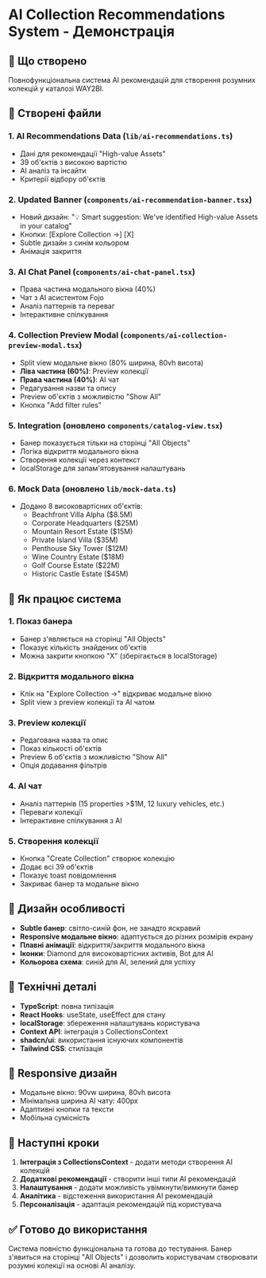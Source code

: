 # AI Collection Recommendations System - Демонстрація

## 🎯 Що створено

Повнофункціональна система AI рекомендацій для створення розумних колекцій у каталозі WAY2BI.

## 📁 Створені файли

### 1. **AI Recommendations Data** (`lib/ai-recommendations.ts`)
- Дані для рекомендації "High-value Assets"
- 39 об'єктів з високою вартістю
- AI аналіз та інсайти
- Критерії відбору об'єктів

### 2. **Updated Banner** (`components/ai-recommendation-banner.tsx`)
- Новий дизайн: "💡 Smart suggestion: We've identified High-value Assets in your catalog"
- Кнопки: [Explore Collection →] [X]
- Subtle дизайн з синім кольором
- Анімація закриття

### 3. **AI Chat Panel** (`components/ai-chat-panel.tsx`)
- Права частина модального вікна (40%)
- Чат з AI асистентом Fojo
- Аналіз паттернів та переваг
- Інтерактивне спілкування

### 4. **Collection Preview Modal** (`components/ai-collection-preview-modal.tsx`)
- Split view модальне вікно (80% ширина, 80vh висота)
- **Ліва частина (60%)**: Preview колекції
- **Права частина (40%)**: AI чат
- Редагування назви та опису
- Preview об'єктів з можливістю "Show All"
- Кнопка "Add filter rules"

### 5. **Integration** (оновлено `components/catalog-view.tsx`)
- Банер показується тільки на сторінці "All Objects"
- Логіка відкриття модального вікна
- Створення колекції через контекст
- localStorage для запам'ятовування налаштувань

### 6. **Mock Data** (оновлено `lib/mock-data.ts`)
- Додано 8 високовартісних об'єктів:
  - Beachfront Villa Alpha ($8.5M)
  - Corporate Headquarters ($25M)
  - Mountain Resort Estate ($15M)
  - Private Island Villa ($35M)
  - Penthouse Sky Tower ($12M)
  - Wine Country Estate ($18M)
  - Golf Course Estate ($22M)
  - Historic Castle Estate ($45M)

## 🚀 Як працює система

### 1. **Показ банера**
- Банер з'являється на сторінці "All Objects"
- Показує кількість знайдених об'єктів
- Можна закрити кнопкою "X" (зберігається в localStorage)

### 2. **Відкриття модального вікна**
- Клік на "Explore Collection →" відкриває модальне вікно
- Split view з preview колекції та AI чатом

### 3. **Preview колекції**
- Редагована назва та опис
- Показ кількості об'єктів
- Preview 6 об'єктів з можливістю "Show All"
- Опція додавання фільтрів

### 4. **AI чат**
- Аналіз паттернів (15 properties >$1M, 12 luxury vehicles, etc.)
- Переваги колекції
- Інтерактивне спілкування з AI

### 5. **Створення колекції**
- Кнопка "Create Collection" створює колекцію
- Додає всі 39 об'єктів
- Показує toast повідомлення
- Закриває банер та модальне вікно

## 🎨 Дизайн особливості

- **Subtle банер**: світло-синій фон, не занадто яскравий
- **Responsive модальне вікно**: адаптується до різних розмірів екрану
- **Плавні анімації**: відкриття/закриття модального вікна
- **Іконки**: Diamond для високовартісних активів, Bot для AI
- **Кольорова схема**: синій для AI, зелений для успіху

## 🔧 Технічні деталі

- **TypeScript**: повна типізація
- **React Hooks**: useState, useEffect для стану
- **localStorage**: збереження налаштувань користувача
- **Context API**: інтеграція з CollectionsContext
- **shadcn/ui**: використання існуючих компонентів
- **Tailwind CSS**: стилізація

## 📱 Responsive дизайн

- Модальне вікно: 90vw ширина, 80vh висота
- Мінімальна ширина AI чату: 400px
- Адаптивні кнопки та тексти
- Мобільна сумісність

## 🎯 Наступні кроки

1. **Інтеграція з CollectionsContext** - додати методи створення AI колекцій
2. **Додаткові рекомендації** - створити інші типи AI рекомендацій
3. **Налаштування** - додати можливість увімкнути/вимкнути банер
4. **Аналітика** - відстеження використання AI рекомендацій
5. **Персоналізація** - адаптація рекомендацій під користувача

## ✅ Готово до використання

Система повністю функціональна та готова до тестування. Банер з'явиться на сторінці "All Objects" і дозволить користувачам створювати розумні колекції на основі AI аналізу.





